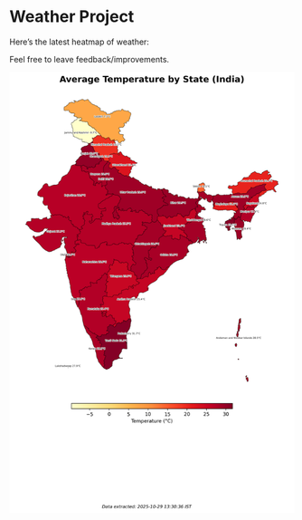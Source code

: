 # Weather Project

Here’s the latest heatmap of weather:

Feel free to leave feedback/improvements.

![India Heatmap](docs/assets/india_heatmap.png?v=01C9A6)
